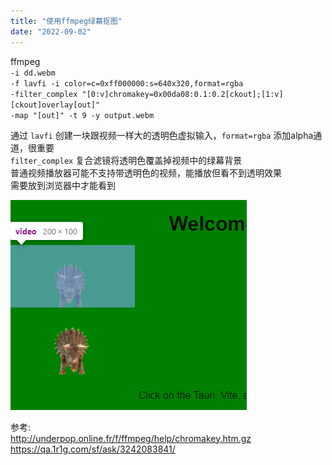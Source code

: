 ```yaml
---
title: "使用ffmpeg绿幕抠图"
date: "2022-09-02"
---
```


ffmpeg  
`-i dd.webm`  
`-f lavfi -i color=c=0xff000000:s=640x320,format=rgba`  
`-filter_complex "[0:v]chromakey=0x00da08:0.1:0.2[ckout];[1:v][ckout]overlay[out]"`  
`-map "[out]" -t 9 -y output.webm`

通过 `lavfi` 创建一块跟视频一样大的透明色虚拟输入，`format=rgba` 添加alpha通道，很重要  
`filter_complex` 复合滤镜将透明色覆盖掉视频中的绿幕背景  
普通视频播放器可能不支持带透明色的视频，能播放但看不到透明效果  
需要放到浏览器中才能看到

![](images/image-1.png)

参考:  
http://underpop.online.fr/f/ffmpeg/help/chromakey.htm.gz  
https://qa.1r1g.com/sf/ask/3242083841/
